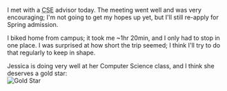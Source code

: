 <p>I met with a <acronym title="Computer Science &amp; Engineering">CSE</acronym> advisor today.  The meeting went well and was very encouraging; I'm not going to get my hopes up yet, but I'll still re-apply for Spring admission.</p>
<p>I biked home from campus; it took me ~1hr 20min, and I only had to stop in one place.  I was surprised at how short the trip seemed; I think I'll try to do that regularly to keep in shape.</p>
<p>Jessica is doing very well at her Computer Science class, and I think she deserves a gold star:<br />
<img src="http://students.washington.edu/bribera/images/goldstar.gif" alt="Gold Star" /></p>